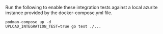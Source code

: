 Run the following to enable these integration tests against a local azurite instance provided by the docker-compose.yml file.

```
podman-compose up -d
UPLOAD_INTEGRATION_TEST=true go test ./...
```